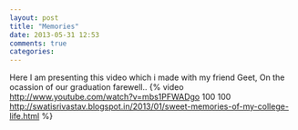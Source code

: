 ```yaml
---
layout: post
title: "Memories"
date: 2013-05-31 12:53
comments: true
categories: 
---
```

Here I am presenting this video which i made with my friend Geet, On the ocassion of  our graduation farewell..
{% video http://www.youtube.com/watch?v=mbs1PFWADgo 100 100 http://swatisrivastav.blogspot.in/2013/01/sweet-memories-of-my-college-life.html %}

